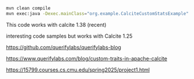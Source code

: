 ```bash

mvn clean compile
mvn exec:java -Dexec.mainClass="org.example.CalciteCustomStatsExample"

```

This code works with calcite 1.38 (recent)


interesting code samples but works with Calcite 1.25 

https://github.com/querifylabs/querifylabs-blog

https://www.querifylabs.com/blog/custom-traits-in-apache-calcite


https://15799.courses.cs.cmu.edu/spring2025/project1.html


